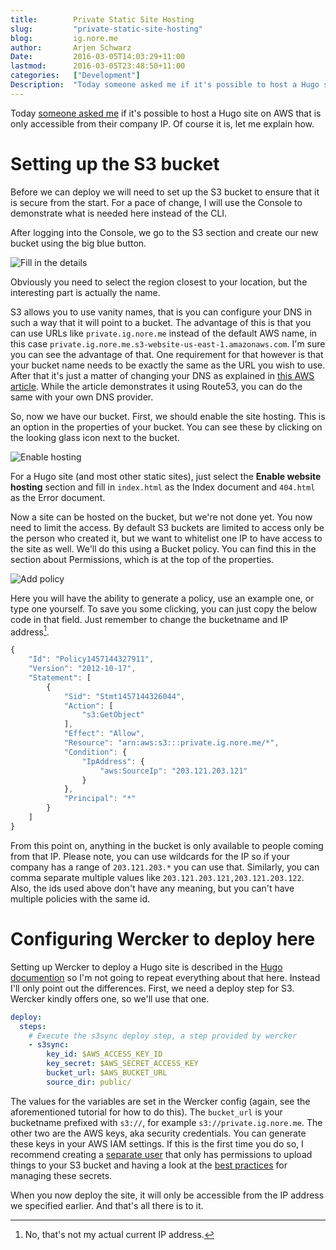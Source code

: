 ```yaml
---
title:        Private Static Site Hosting
slug:         "private-static-site-hosting"
blog:         ig.nore.me  
author:       Arjen Schwarz  
Date:         2016-03-05T14:03:29+11:00
lastmod:      2016-03-05T23:48:50+11:00
categories:   ["Development"]
Description:  "Today someone asked me if it's possible to host a Hugo site on AWS that is only accessible from their company IP. Of course it is, let me explain how."
---
```


Today [someone asked me][question] if it's possible to host a Hugo site on AWS that is only accessible from their company IP. Of course it is, let me explain how.


# Setting up the S3 bucket

Before we can deploy we will need to set up the S3 bucket to ensure that it is secure from the start. For a pace of change, I will use the Console to demonstrate what is needed here instead of the CLI.

After logging into the Console, we go to the S3 section and create our new bucket using the big blue button.

![Fill in the details][createbucket]

Obviously you need to select the region closest to your location, but the interesting part is actually the name.

S3 allows you to use vanity names, that is you can configure your DNS in such a way that it will point to a bucket. The advantage of this is that you can use URLs like `private.ig.nore.me` instead of the default AWS name, in this case `private.ig.nore.me.s3-website-us-east-1.amazonaws.com`. I'm sure you can see the advantage of that. One requirement for that however is that your bucket name needs to be exactly the same as the URL you wish to use. After that it's just a matter of changing your DNS as explained in [this AWS article][aws-custom-domain]. While the article demonstrates it using Route53, you can do the same with your own DNS provider.

So, now we have our bucket. First, we should enable the site hosting. This is an option in the properties of your bucket. You can see these by clicking on the looking glass icon next to the bucket.

![Enable hosting][enablehosting]

For a Hugo site (and most other static sites), just select the **Enable website hosting** section and fill in `index.html` as the Index document and `404.html` as the Error document.

Now a site can be hosted on the bucket, but we're not done yet. You now need to limit the access. By default S3 buckets are limited to access only be the person who created it, but we want to whitelist one IP to have access to the site as well. We'll do this using a Bucket policy. You can find this in the section about Permissions, which is at the top of the properties.

![Add policy][addpolicy]

Here you will have the ability to generate a policy, use an example one, or type one yourself. To save you some clicking, you can just copy the below code in that field. Just remember to change the bucketname and IP address[^ip].

```javascript
{
    "Id": "Policy1457144327911",
    "Version": "2012-10-17",
    "Statement": [
        {
            "Sid": "Stmt1457144326044",
            "Action": [
                "s3:GetObject"
            ],
            "Effect": "Allow",
            "Resource": "arn:aws:s3:::private.ig.nore.me/*",
            "Condition": {
                "IpAddress": {
                    "aws:SourceIp": "203.121.203.121"
                }
            },
            "Principal": "*"
        }
    ]
}
```

From this point on, anything in the bucket is only available to people coming from that IP. Please note, you can use wildcards for the IP so if your company has a range of `203.121.203.*` you can use that. Similarly, you can comma separate multiple values like `203.121.203.121,203.121.203.122`. Also, the ids used above don't have any meaning, but you can't have multiple policies with the same id.

# Configuring Wercker to deploy here

Setting up Wercker to deploy a Hugo site is described in the [Hugo documention][automated-deployment] so I'm not going to repeat everything about that here. Instead I'll only point out the differences. First, we need a deploy step for S3. Wercker kindly offers one, so we'll use that one.

```yaml
deploy:
  steps:
    # Execute the s3sync deploy step, a step provided by wercker
    - s3sync:
        key_id: $AWS_ACCESS_KEY_ID
        key_secret: $AWS_SECRET_ACCESS_KEY
        bucket_url: $AWS_BUCKET_URL
        source_dir: public/
```

The values for the variables are set in the Wercker config (again, see the aforementioned tutorial for how to do this). The `bucket_url` is your bucketname prefixed with `s3://`, for example `s3://private.ig.nore.me`. The other two are the AWS keys, aka security credentials. You can generate these keys in your AWS IAM settings. If this is the first time you do so, I recommend creating a [separate user][separateuser] that only has permissions to upload things to your S3 bucket and having a look at the [best practices][iambestpractices] for managing these secrets.

When you now deploy the site, it will only be accessible from the IP address we specified earlier. And that's all there is to it.

[automated-deployment]: http://gohugo.io/tutorials/automated-deployments/

[question]: https://discuss.gohugo.io/t/howto-deploying-hugo-on-s3-and-cloudfront/2800/6

[createbucket]: /img/posts/2016-03-05-create-bucket.png

[enablehosting]: /img/posts/2016-03-05-enable-hosting.png

[addpolicy]: /img/posts/2016-03-05-add-policy.png

[aws-custom-domain]: http://docs.aws.amazon.com/AmazonS3/latest/dev/website-hosting-custom-domain-walkthrough.html

[^ip]: No, that's not my actual current IP address.

[iambestpractices]: http://docs.aws.amazon.com/general/latest/gr/aws-access-keys-best-practices.html

[separateuser]: http://docs.aws.amazon.com/IAM/latest/UserGuide/id_users_create.html
